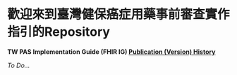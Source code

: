 
#  歡迎來到臺灣健保癌症用藥事前審查實作指引的Repository

**TW PAS Implementation Guide (FHIR IG) [Publication (Version) History](https://twcore.mohw.gov.tw/ig/pas/history.html)**


*To Do...*